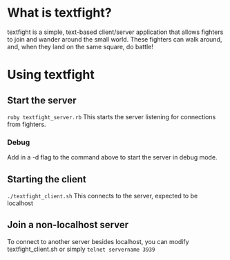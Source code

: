 # What is textfight?
textfight is a simple, text-based client/server application that allows fighters
to join and wander around the small world. These fighters can walk around, and,
when they land on the same square, do battle!

# Using textfight

## Start the server
`ruby textfight_server.rb`
This starts the server listening for connections from fighters.

### Debug
Add in a -d flag to the command above to start the server in debug mode.

## Starting the client
`./textfight_client.sh`
This connects to the server, expected to be localhost

## Join a non-localhost server
To connect to another server besides localhost, you can modify textfight_client.sh or simply `telnet servername 3939`
